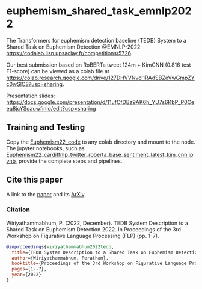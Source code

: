 # euphemism_shared_task_emnlp2022
The Transformers for euphemism detection baseline (TEDB) System to a Shared Task on Euphemism Detection @EMNLP-2022
https://codalab.lisn.upsaclay.fr/competitions/5726.

Our best submission based on RoBERTa tweet 124m + KimCNN (0.816 test F1-score) can be viewed as a colab file at https://colab.research.google.com/drive/127DHVVNvcl1RAdSBZeVwGmpZYc0wSlC8?usp=sharing.

Presentation slides: https://docs.google.com/presentation/d/11ufCfDBz9AK6h_YU7s6KbP_P0Ceeq8jcYSoauwfinlo/edit?usp=sharing

## Training and Testing
Copy the [Euphemism22_code](Euphemism22_code) to any colab directory and mount to the node. The jupyter notebooks, such as [Euphemism22_cardiffnlp_twitter_roberta_base_sentiment_latest_kim_cnn.ipynb](Euphemism22_cardiffnlp_twitter_roberta_base_sentiment_latest_kim_cnn.ipynb), provide the complete steps and pipelines. 

## Cite this paper
A link to the [paper](https://aclanthology.org/2022.flp-1.pdf#page=15) and its [ArXiv](https://arxiv.org/abs/2301.06602).

### Citation
Wiriyathammabhum, P. (2022, December). TEDB System Description to a Shared Task on Euphemism Detection 2022. In Proceedings of the 3rd Workshop on Figurative Language Processing (FLP) (pp. 1-7).

``` bibtex
@inproceedings{wiriyathammabhum2022tedb,
  title={TEDB System Description to a Shared Task on Euphemism Detection 2022},
  author={Wiriyathammabhum, Peratham},
  booktitle={Proceedings of the 3rd Workshop on Figurative Language Processing (FLP)},
  pages={1--7},
  year={2022}
}
```
